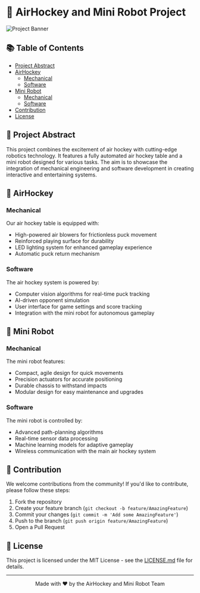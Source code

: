 # 🏒 AirHockey and Mini Robot Project

![Project Banner]([https://example.com/project-banner.jpg](https://media.istockphoto.com/id/1455938819/vector/air-hockey-table-arcade-game-isometric-illustration-vector.jpg?s=612x612&w=0&k=20&c=01sD6zaw-GwAPee0aX5FhbHU3n1OqeTkeCjrLKxj9rY=))

## 📚 Table of Contents
- [Project Abstract](#project-abstract)
- [AirHockey](#airhockey)
  - [Mechanical](#mechanical)
  - [Software](#software)
- [Mini Robot](#mini-robot)
  - [Mechanical](#mechanical-1)
  - [Software](#software-1)
- [Contribution](#contribution)
- [License](#license)

## 🎯 Project Abstract

This project combines the excitement of air hockey with cutting-edge robotics technology. It features a fully automated air hockey table and a mini robot designed for various tasks. The aim is to showcase the integration of mechanical engineering and software development in creating interactive and entertaining systems.

## 🏒 AirHockey

### Mechanical

Our air hockey table is equipped with:

- High-powered air blowers for frictionless puck movement
- Reinforced playing surface for durability
- LED lighting system for enhanced gameplay experience
- Automatic puck return mechanism

### Software

The air hockey system is powered by:

- Computer vision algorithms for real-time puck tracking
- AI-driven opponent simulation
- User interface for game settings and score tracking
- Integration with the mini robot for autonomous gameplay

## 🤖 Mini Robot

### Mechanical

The mini robot features:

- Compact, agile design for quick movements
- Precision actuators for accurate positioning
- Durable chassis to withstand impacts
- Modular design for easy maintenance and upgrades

### Software

The mini robot is controlled by:

- Advanced path-planning algorithms
- Real-time sensor data processing
- Machine learning models for adaptive gameplay
- Wireless communication with the main air hockey system

## 🤝 Contribution

We welcome contributions from the community! If you'd like to contribute, please follow these steps:

1. Fork the repository
2. Create your feature branch (`git checkout -b feature/AmazingFeature`)
3. Commit your changes (`git commit -m 'Add some AmazingFeature'`)
4. Push to the branch (`git push origin feature/AmazingFeature`)
5. Open a Pull Request

## 📄 License

This project is licensed under the MIT License - see the [LICENSE.md](LICENSE.md) file for details.

---

<p align="center">
  Made with ❤️ by the AirHockey and Mini Robot Team
</p>
